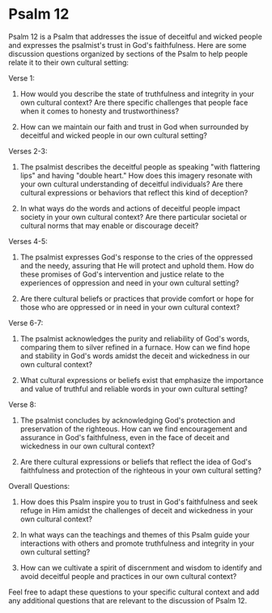 # Psalm 12

Psalm 12 is a Psalm that addresses the issue of deceitful and wicked people and expresses the psalmist's trust in God's faithfulness. Here are some discussion questions organized by sections of the Psalm to help people relate it to their own cultural setting:

Verse 1:

1. How would you describe the state of truthfulness and integrity in your own cultural context? Are there specific challenges that people face when it comes to honesty and trustworthiness?

2. How can we maintain our faith and trust in God when surrounded by deceitful and wicked people in our own cultural setting?

Verses 2-3:

1. The psalmist describes the deceitful people as speaking "with flattering lips" and having "double heart." How does this imagery resonate with your own cultural understanding of deceitful individuals? Are there cultural expressions or behaviors that reflect this kind of deception?

2. In what ways do the words and actions of deceitful people impact society in your own cultural context? Are there particular societal or cultural norms that may enable or discourage deceit?

Verses 4-5:

1. The psalmist expresses God's response to the cries of the oppressed and the needy, assuring that He will protect and uphold them. How do these promises of God's intervention and justice relate to the experiences of oppression and need in your own cultural setting?

2. Are there cultural beliefs or practices that provide comfort or hope for those who are oppressed or in need in your own cultural context?

Verse 6-7:

1. The psalmist acknowledges the purity and reliability of God's words, comparing them to silver refined in a furnace. How can we find hope and stability in God's words amidst the deceit and wickedness in our own cultural context?

2. What cultural expressions or beliefs exist that emphasize the importance and value of truthful and reliable words in your own cultural setting?

Verse 8:

1. The psalmist concludes by acknowledging God's protection and preservation of the righteous. How can we find encouragement and assurance in God's faithfulness, even in the face of deceit and wickedness in our own cultural context?

2. Are there cultural expressions or beliefs that reflect the idea of God's faithfulness and protection of the righteous in your own cultural setting?

Overall Questions:

1. How does this Psalm inspire you to trust in God's faithfulness and seek refuge in Him amidst the challenges of deceit and wickedness in your own cultural context?

2. In what ways can the teachings and themes of this Psalm guide your interactions with others and promote truthfulness and integrity in your own cultural setting?

3. How can we cultivate a spirit of discernment and wisdom to identify and avoid deceitful people and practices in our own cultural context?

Feel free to adapt these questions to your specific cultural context and add any additional questions that are relevant to the discussion of Psalm 12.